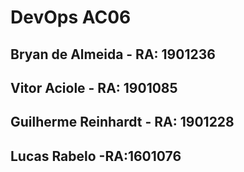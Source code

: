 # DevOps AC06
## Bryan de Almeida - RA: 1901236
## Vitor Aciole - RA: 1901085
## Guilherme Reinhardt - RA: 1901228
## Lucas Rabelo -RA:1601076
